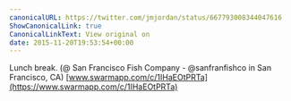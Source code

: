 ```yaml
---
canonicalURL: https://twitter.com/jmjordan/status/667793008344047616
ShowCanonicalLink: true
CanonicalLinkText: View original on
date: 2015-11-20T19:53:54+00:00
---
```

Lunch break. (@ San Francisco Fish Company - @sanfranfishco in San Francisco, CA) [www.swarmapp.com/c/1IHaEOtPRTa](https://www.swarmapp.com/c/1IHaEOtPRTa)